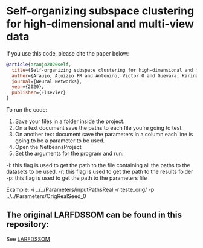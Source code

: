 # Self-organizing subspace clustering for high-dimensional and multi-view data
If you use this code, please cite the paper below:

```bibtex
@article{araujo2020self,
  title={Self-organizing subspace clustering for high-dimensional and multi-view data},
  author={Araujo, Aluizio FR and Antonino, Victor O and Guevara, Karina LP},
  journal={Neural Networks},
  year={2020},
  publisher={Elsevier}
}
```
To run the code: 
1. Save your files in a folder inside the project.
2. On a text document save the paths to each file you're going to test.
3. On another text document save the parameters in a column each line is going to be a parameter to be used.
4. Open the NetbeansProject 
5. Set the arguments for the program and run:

-i: this flag is used to get the path to the file containing all the paths to the datasets to be used.
-r: this flag is used to get the path to the results folder
-p: this flag is used to get the path to the parameters file
 
Example: 
-i ../../Parameters/inputPathsReal -r teste_orig/ -p ../../Parameters/OrigRealSeed_0 

## The original LARFDSSOM can be found in this repository: 

See [LARFDSSOM](https://github.com/phbraga/larfdssom.git)

